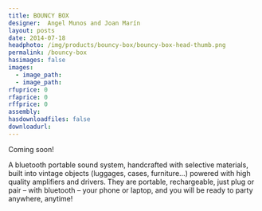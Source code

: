 ```yaml
---
title: BOUNCY BOX
designer:  Angel Munos and Joan Marín
layout: posts
date: 2014-07-18
headphoto: /img/products/bouncy-box/bouncy-box-head-thumb.png
permalink: /bouncy-box
hasimages: false
images:  
  - image_path: 
  - image_path: 
rfuprice: 0
rfaprice: 0
rffprice: 0
assembly: 
hasdownloadfiles: false
downloadurl:
---
```


Coming soon! 

A bluetooth portable sound system, handcrafted with selective materials, built into vintage objects (luggages, cases, furniture…) powered with high quality amplifiers and drivers. They are portable, rechargeable, just plug or pair – with bluetooth – your phone or laptop, and you will be ready to party anywhere, anytime!